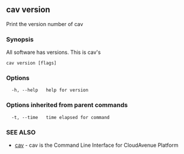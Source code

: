 ## cav version

Print the version number of cav

### Synopsis

All software has versions. This is cav's

```
cav version [flags]
```

### Options

```
  -h, --help   help for version
```

### Options inherited from parent commands

```
  -t, --time   time elapsed for command
```

### SEE ALSO

* [cav](cav.md)	 - cav is the Command Line Interface for CloudAvenue Platform

